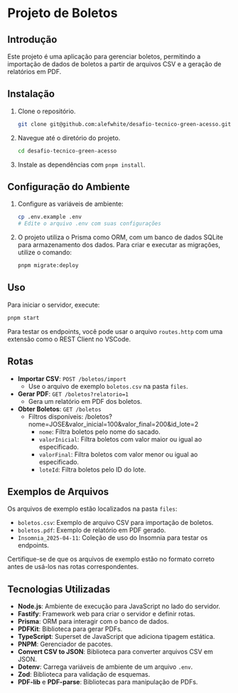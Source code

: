 # Projeto de Boletos

## Introdução
Este projeto é uma aplicação para gerenciar boletos, permitindo a importação de dados de boletos a partir de arquivos CSV e a geração de relatórios em PDF.


## Instalação
1. Clone o repositório.
   ```bash
   git clone git@github.com:alefwhite/desafio-tecnico-green-acesso.git
   ```
2. Navegue até o diretório do projeto.
   ```bash
   cd desafio-tecnico-green-acesso
   ```
4. Instale as dependências com `pnpm install`.

## Configuração do Ambiente
1. Configure as variáveis de ambiente:
   ```bash
   cp .env.example .env
   # Edite o arquivo .env com suas configurações
   ```
2. O projeto utiliza o Prisma como ORM, com um banco de dados SQLite para armazenamento dos dados. Para criar e executar as migrações, utilize o comando:
   ```bash
   pnpm migrate:deploy
   ```

## Uso
Para iniciar o servidor, execute:
```bash
pnpm start
```

Para testar os endpoints, você pode usar o arquivo `routes.http` com uma extensão como o REST Client no VSCode.

## Rotas
- **Importar CSV**: `POST /boletos/import`
  - Use o arquivo de exemplo `boletos.csv` na pasta `files`.
- **Gerar PDF**: `GET /boletos?relatorio=1`
  - Gera um relatório em PDF dos boletos.
- **Obter Boletos**: `GET /boletos`
  - Filtros disponíveis: /boletos?nome=JOSE&valor_inicial=100&valor_final=200&id_lote=2
    - `nome`: Filtra boletos pelo nome do sacado.
    - `valorInicial`: Filtra boletos com valor maior ou igual ao especificado.
    - `valorFinal`: Filtra boletos com valor menor ou igual ao especificado.
    - `loteId`: Filtra boletos pelo ID do lote.

## Exemplos de Arquivos
Os arquivos de exemplo estão localizados na pasta `files`:
- `boletos.csv`: Exemplo de arquivo CSV para importação de boletos.
- `boletos.pdf`: Exemplo de relatório em PDF gerado.
- `Insomnia_2025-04-11`: Coleção de uso do Insomnia para testar os endpoints.

Certifique-se de que os arquivos de exemplo estão no formato correto antes de usá-los nas rotas correspondentes.

## Tecnologias Utilizadas

- **Node.js**: Ambiente de execução para JavaScript no lado do servidor.
- **Fastify**: Framework web para criar o servidor e definir rotas.
- **Prisma**: ORM para interagir com o banco de dados.
- **PDFKit**: Biblioteca para gerar PDFs.
- **TypeScript**: Superset de JavaScript que adiciona tipagem estática.
- **PNPM**: Gerenciador de pacotes.
- **Convert CSV to JSON**: Biblioteca para converter arquivos CSV em JSON.
- **Dotenv**: Carrega variáveis de ambiente de um arquivo `.env`.
- **Zod**: Biblioteca para validação de esquemas.
- **PDF-lib** e **PDF-parse**: Bibliotecas para manipulação de PDFs.
